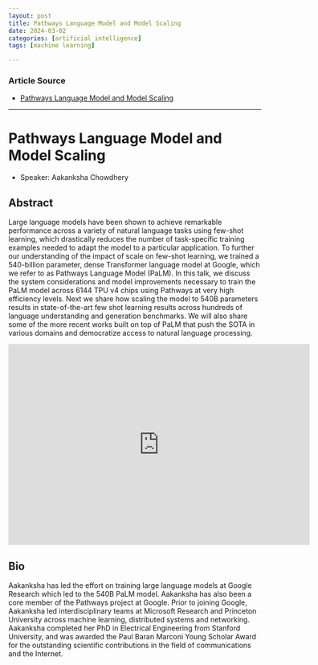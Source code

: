 ```yaml
---
layout: post
title: Pathways Language Model and Model Scaling
date: 2024-03-02
categories: [artificial intelligence]
tags: [machine learning]

---
```


### Article Source


* [Pathways Language Model and Model Scaling](https://www.youtube.com/watch?v=CV_eBVwzOaw)

---

# Pathways Language Model and Model Scaling


* Speaker: Aakanksha Chowdhery 


## Abstract

Large language models have been shown to achieve remarkable performance across a variety of natural language tasks using few-shot learning, which drastically reduces the number of task-specific training examples needed to adapt the model to a particular application. To further our understanding of the impact of scale on few-shot learning, we trained a 540-billion parameter, dense Transformer language model at Google, which we refer to as Pathways Language Model (PaLM). In this talk, we discuss the system considerations and model improvements necessary to train the PaLM model across 6144 TPU v4 chips using Pathways at very high efficiency levels. Next we share how scaling the model to 540B parameters results in state-of-the-art few shot learning results across hundreds of language understanding and generation benchmarks. We will also share some of the more recent works built on top of PaLM that push the SOTA in various domains and democratize access to natural language processing.

<iframe width="600" height="400" src="https://www.youtube.com/embed/CV_eBVwzOaw?si=sdbi9B2DGDnYrG1-" title="YouTube video player" frameborder="0" allow="accelerometer; autoplay; clipboard-write; encrypted-media; gyroscope; picture-in-picture; web-share" allowfullscreen></iframe>

## Bio
Aakanksha has led the effort on training large language models at Google Research which led to the 540B PaLM model. Aakanksha has also been a core member of the Pathways project at Google. Prior to joining Google, Aakanksha led interdisciplinary teams at Microsoft Research and Princeton University across machine learning, distributed systems and networking.  Aakanksha completed her PhD in Electrical Engineering from Stanford University, and was awarded the Paul Baran Marconi Young Scholar Award for the outstanding scientific contributions in the field of communications and the Internet.
